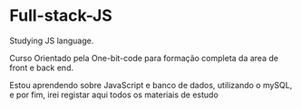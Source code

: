 # Full-stack-JS
Studying JS language.

Curso Orientado pela One-bit-code para formação completa da area de front e back end.

Estou aprendendo sobre JavaScript e banco de dados, utilizando o mySQL, e por fim, irei registar aqui todos os materiais de estudo

